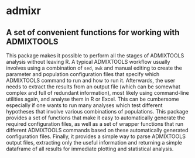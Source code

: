 # admixr

## A set of convenient functions for working with ADMIXTOOLS

This package makes it possible to perform all the stages of ADMIXTOOLS
analysis without leaving R. A typical ADMIXTOOLS workflow usually
involves using a combination of `sed`, `awk` and manual editing to
create the parameter and population configuration files that specify
which ADMIXTOOLS command to run and how to run it. Afterwards, the
user needs to extract the results from an output file (which can be
somewhat complex and full of redundant information), most likely using
command-line utilities again, and analyse them in R or Excel. This can
be cumbersome especially if one wants to run many analyses which test
different hypotheses that involve various combinations of
populations. This package provides a set of functions that make it
easy to automatically generate the required configuration files, as
well as a set of wrapper functions that run different ADMIXTOOLS
commands based on these automatically generated configuration
files. Finally, it provides a simple way to parse ADMIXTOOLS output
files, extracting only the useful information and returning a simple
dataframe of all results for immediate plotting and statistical
analysis.